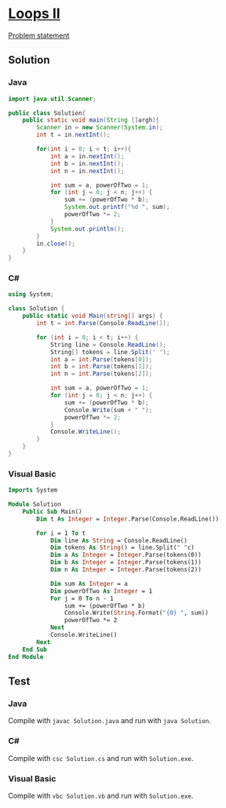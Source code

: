 # [Loops II][title]

[Problem statement](/../../tree/master/src/loops/loops/loops.pdf)

## Solution

### Java

```java
import java.util.Scanner;

public class Solution{
    public static void main(String []argh){
        Scanner in = new Scanner(System.in);
        int t = in.nextInt();

        for(int i = 0; i < t; i++){
            int a = in.nextInt();
            int b = in.nextInt();
            int n = in.nextInt();

            int sum = a, powerOfTwo = 1;
            for (int j = 0; j < n; j++) {
                sum += (powerOfTwo * b);
                System.out.printf("%d ", sum);
                powerOfTwo *= 2;
            }
            System.out.println();
        }
        in.close();
    }
}
```

### C#

```c#
using System;

class Solution {
    public static void Main(string[] args) {
        int t = int.Parse(Console.ReadLine());

        for (int i = 0; i < t; i++) {
            String line = Console.ReadLine();
            String[] tokens = line.Split(' ');
            int a = int.Parse(tokens[0]);
            int b = int.Parse(tokens[1]);
            int n = int.Parse(tokens[2]);

            int sum = a, powerOfTwo = 1;
            for (int j = 0; j < n; j++) {
                sum += (powerOfTwo * b);
                Console.Write(sum + " ");
                powerOfTwo *= 2;
            }
            Console.WriteLine();
        }
    }
}
```

### Visual Basic

```vb
Imports System

Module Solution
	Public Sub Main()
		Dim t As Integer = Integer.Parse(Console.ReadLine())

        For i = 1 To t
            Dim line As String = Console.ReadLine()
            Dim tokens As String() = line.Split(" "c)
            Dim a As Integer = Integer.Parse(tokens(0))
            Dim b As Integer = Integer.Parse(tokens(1))
            Dim n As Integer = Integer.Parse(tokens(2))

            Dim sum As Integer = a
            Dim powerOfTwo As Integer = 1
            For j = 0 To n - 1
                sum += (powerOfTwo * b)
                Console.Write(String.Format("{0} ", sum))
                powerOfTwo *= 2
            Next
            Console.WriteLine()
        Next 
	End Sub
End Module
```

## Test

### Java

Compile with `javac Solution.java` and run with `java Solution`.

### C#

Compile with `csc Solution.cs` and run with `Solution.exe`.

### Visual Basic

Compile with `vbc Solution.vb` and run with `Solution.exe`.

[title]: https://www.hackerrank.com/challenges/java-loops/problem